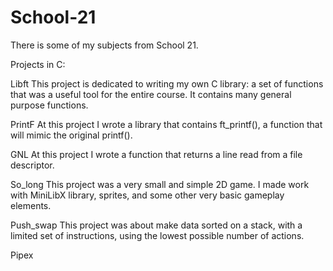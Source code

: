 # School-21
There is some of my subjects from School 21.

Projects in C:

Libft
This project is dedicated to writing my own C library: a set of functions that was a useful tool for the entire course. 
It contains many general purpose functions.

PrintF
At this project I wrote a library that contains ft_printf(), a function that will mimic the original printf().

GNL
At this project I wrote a function that returns a line read from a
file descriptor.

So_long
This project was a very small and simple 2D game.
I made work with MiniLibX library, sprites, and some other very basic gameplay elements.

Push_swap
This project was about make data sorted on a stack, with a limited set of instructions, using the lowest possible number of actions.

Pipex
